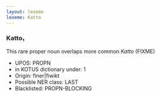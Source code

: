 ```yaml
---
layout: lexeme
lexeme: Katto
---
```


###  Katto₁

This rare proper noun overlaps more common *Katto* (FIXME)
* UPOS:  PROPN
* in KOTUS dictionary under:  1
* Origin:  finer|fiwikt
* Possible NER class:  LAST
* Blacklisted:  PROPN-BLOCKING

